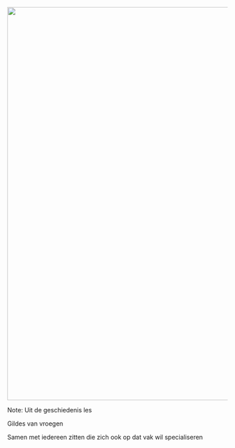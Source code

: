 <img src="./pictures/gildes.png" height="auto" width="900px"></img>

Note:
Uit de geschiedenis les

Gildes van vroegen

Samen met iedereen zitten die zich ook op dat vak wil specialiseren

